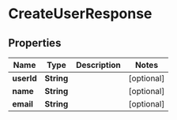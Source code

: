 

# CreateUserResponse

## Properties

Name | Type | Description | Notes
------------ | ------------- | ------------- | -------------
**userId** | **String** |  |  [optional]
**name** | **String** |  |  [optional]
**email** | **String** |  |  [optional]



